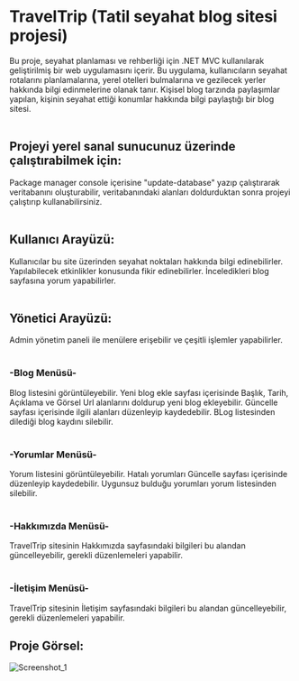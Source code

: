 # TravelTrip (Tatil seyahat blog sitesi projesi)
Bu proje, seyahat planlaması ve rehberliği için .NET MVC kullanılarak geliştirilmiş bir web uygulamasını içerir. Bu uygulama, kullanıcıların seyahat rotalarını planlamalarına, yerel otelleri bulmalarına ve gezilecek yerler hakkında bilgi edinmelerine olanak tanır.
Kişisel blog tarzında paylaşımlar yapılan, kişinin seyahat ettiği konumlar hakkında bilgi paylaştığı bir blog sitesi.
<br/>
<br/>
## Projeyi yerel sanal sunucunuz üzerinde çalıştırabilmek için:

Package manager console içerisine "update-database" yazıp çalıştırarak veritabanını oluşturabilir, veritabanındaki alanları doldurduktan sonra projeyi çalıştırıp kullanabilirsiniz.
<br/>
<br/>
## Kullanıcı Arayüzü:

Kullanıcılar bu site üzerinden seyahat noktaları hakkında bilgi edinebilirler.
Yapılabilecek etkinlikler konusunda fikir edinebilirler.
İnceledikleri blog sayfasına yorum yapabilirler.
<br/>
<br/>
## Yönetici Arayüzü:

Admin yönetim paneli ile menülere erişebilir ve çeşitli işlemler yapabilirler.
<br/>
<br/>
### -Blog Menüsü-

Blog listesini görüntüleyebilir.
Yeni blog ekle sayfası içerisinde Başlık, Tarih, Açıklama ve Görsel Url alanlarını doldurup yeni blog ekleyebilir.
Güncelle sayfası içerisinde ilgili alanları düzenleyip kaydedebilir.
BLog listesinden dilediği blog kaydını silebilir.
<br/>
<br/>
### -Yorumlar Menüsü-

Yorum listesini görüntüleyebilir.
Hatalı yorumları Güncelle sayfası içerisinde düzenleyip kaydedebilir.
Uygunsuz bulduğu yorumları yorum listesinden silebilir.
<br/>
<br/>
### -Hakkımızda Menüsü-

TravelTrip sitesinin Hakkımızda sayfasındaki bilgileri bu alandan güncelleyebilir, gerekli düzenlemeleri yapabilir.
<br/>
<br/>
### -İletişim Menüsü-

TravelTrip sitesinin İletişim sayfasındaki bilgileri bu alandan güncelleyebilir, gerekli düzenlemeleri yapabilir.

## Proje Görsel:

![Screenshot_1](https://github.com/SezginKesgin/TravelTrip/assets/139621631/5e2e817f-b35b-45ee-a389-bb0a5fb81508)

